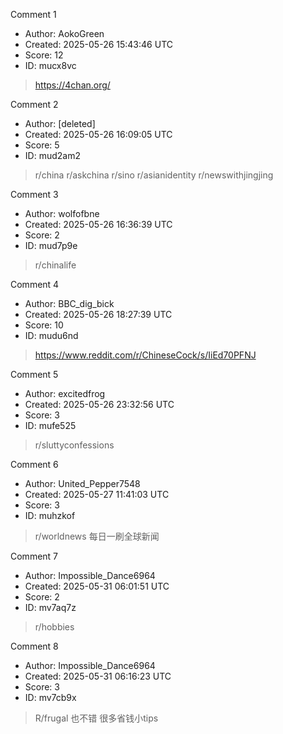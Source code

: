 Comment 1

- Author: AokoGreen
- Created: 2025-05-26 15:43:46 UTC
- Score: 12
- ID: mucx8vc

> https://4chan.org/

Comment 2

- Author: [deleted]
- Created: 2025-05-26 16:09:05 UTC
- Score: 5
- ID: mud2am2

> r/china r/askchina r/sino r/asianidentity r/newswithjingjing

Comment 3

- Author: wolfofbne
- Created: 2025-05-26 16:36:39 UTC
- Score: 2
- ID: mud7p9e

> r/chinalife

Comment 4

- Author: BBC_dig_bick
- Created: 2025-05-26 18:27:39 UTC
- Score: 10
- ID: mudu6nd

> https://www.reddit.com/r/ChineseCock/s/IiEd70PFNJ

Comment 5

- Author: excitedfrog
- Created: 2025-05-26 23:32:56 UTC
- Score: 3
- ID: mufe525

> r/sluttyconfessions

Comment 6

- Author: United_Pepper7548
- Created: 2025-05-27 11:41:03 UTC
- Score: 3
- ID: muhzkof

> r/worldnews 每日一刷全球新闻

Comment 7

- Author: Impossible_Dance6964
- Created: 2025-05-31 06:01:51 UTC
- Score: 2
- ID: mv7aq7z

> r/hobbies

Comment 8

- Author: Impossible_Dance6964
- Created: 2025-05-31 06:16:23 UTC
- Score: 3
- ID: mv7cb9x

> R/frugal 也不错 很多省钱小tips
